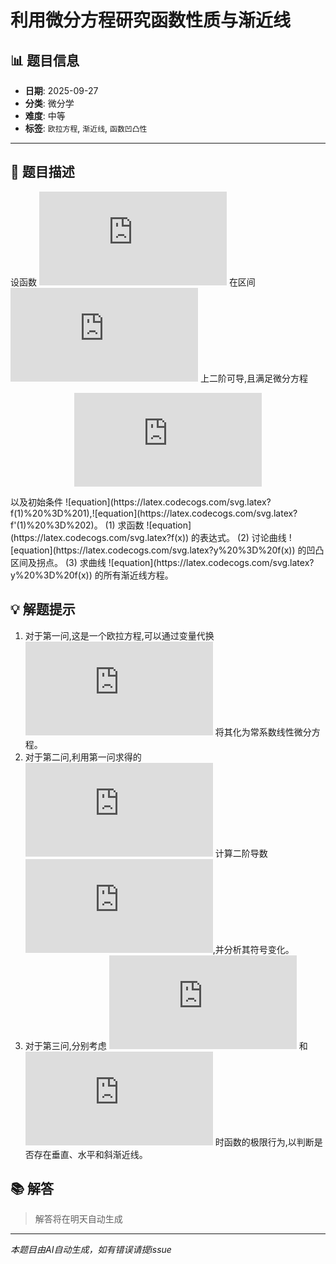 # 利用微分方程研究函数性质与渐近线

## 📊 题目信息

- **日期**: 2025-09-27
- **分类**: 微分学
- **难度**: 中等
- **标签**: `欧拉方程`, `渐近线`, `函数凹凸性`

---

## 📝 题目描述

设函数 ![equation](https://latex.codecogs.com/svg.latex?y%20%3D%20f(x)) 在区间 ![equation](https://latex.codecogs.com/svg.latex?(0%2C%20%2B%5Cinfty)) 上二阶可导,且满足微分方程 <div align="center">

![Mathematical Formula](https://latex.codecogs.com/svg.latex?x%5E2%20y''%20%2B%20x%20y'%20-%20y%20%3D%200)

</div> 以及初始条件 ![equation](https://latex.codecogs.com/svg.latex?f(1)%20%3D%201),![equation](https://latex.codecogs.com/svg.latex?f'(1)%20%3D%202)。
(1) 求函数 ![equation](https://latex.codecogs.com/svg.latex?f(x)) 的表达式。
(2) 讨论曲线 ![equation](https://latex.codecogs.com/svg.latex?y%20%3D%20f(x)) 的凹凸区间及拐点。
(3) 求曲线 ![equation](https://latex.codecogs.com/svg.latex?y%20%3D%20f(x)) 的所有渐近线方程。

## 💡 解题提示

1. 对于第一问,这是一个欧拉方程,可以通过变量代换 ![equation](https://latex.codecogs.com/svg.latex?x%20%3D%20e%5Et) 将其化为常系数线性微分方程。
2. 对于第二问,利用第一问求得的 ![equation](https://latex.codecogs.com/svg.latex?f(x)) 计算二阶导数 ![equation](https://latex.codecogs.com/svg.latex?f''(x)),并分析其符号变化。
3. 对于第三问,分别考虑 ![equation](https://latex.codecogs.com/svg.latex?x%20%5Cto%200%5E%2B) 和 ![equation](https://latex.codecogs.com/svg.latex?x%20%5Cto%20%2B%5Cinfty) 时函数的极限行为,以判断是否存在垂直、水平和斜渐近线。

## 📚 解答

> 解答将在明天自动生成

---

*本题目由AI自动生成，如有错误请提issue*
